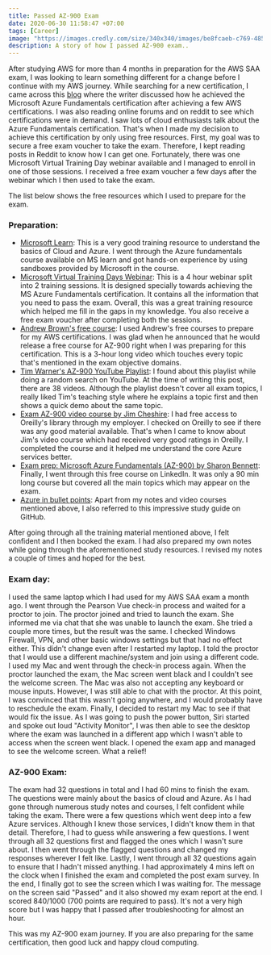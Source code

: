 ```yaml
---
title: Passed AZ-900 Exam
date: 2020-06-30 11:58:47 +07:00
tags: [Career]
image: "https://images.credly.com/size/340x340/images/be8fcaeb-c769-4858-b567-ffaaa73ce8cf/image.png"
description: A story of how I passed AZ-900 exam..
---
```


After studying AWS for more than 4 months in preparation for the AWS SAA exam, I was looking to learn something different for a change before I continue with my AWS journey. While searching for a new certification, I came across this [blog](https://www.freecodecamp.org/news/how-i-passed-the-az-900-microsoft-azure-fundamentals-exam/) where the writer discussed how he achieved the Microsoft Azure Fundamentals certification after achieving a few AWS certifications. I was also reading online forums and on reddit to see which certifications were in demand. I saw lots of cloud enthusiasts talk about the Azure Fundamentals certification. That's when I made my decision to achieve this certification by only using free resources. 
First, my goal was to secure a free exam voucher to take the exam. Therefore, I kept reading posts in Reddit to know how I can get one. Fortunately, there was one Microsoft Virtual Training Day webinar available and I managed to enroll in one of those sessions. I received a free exam voucher a few days after the webinar which I then used to take the exam.

The list below shows the free resources which I used to prepare for the exam.

### Preparation:

- [Microsoft Learn](https://docs.microsoft.com/en-us/learn/paths/azure-fundamentals/):
   This is a very good training resource to understand the basics of Cloud and Azure. I went through the Azure fundamentals course available on MS learn and got hands-on experience by using sandboxes provided by Microsoft in the course.
- [Microsoft Virtual Training Days Webinar](https://www.microsoft.com/en-ca/sites/microsoft-training-days/azure.aspx):
  This is a 4 hour webinar split into 2 training sessions. It is designed specially towards achieving the MS Azure Fundamentals certification. It contains all the information that you need to pass the exam. Overall, this was a great training resource which helped me fill in the gaps in my knowledge. You also receive a free exam voucher after completing both the sessions.
- [Andrew Brown's free course](https://www.youtube.com/watch?v=NKEFWyqJ5XA&t=8347s):
   I used Andrew's free courses to prepare for my AWS certifications. I was glad when he announced that he would release a free course for AZ-900 right when I was preparing for this certification. This is a 3-hour long video which touches every topic that's mentioned in the exam objective domains.
- [Tim Warner's AZ-900 YouTube Playlist](https://www.youtube.com/playlist?list=PLYGZ9Q0oTOHfsI-3IAhvyc09ssPDfoePv): 
   I found about this playlist while doing a random search on YouTube. At the time of writing this post, there are 38 videos. Although the playlist doesn't cover all exam topics, I really liked Tim's teaching style where he explains a topic first and then shows a quick demo about the same topic.
- [Exam AZ-900 video course by Jim Cheshire](https://learning.oreilly.com/videos/exam-az-900-microsoft/9780136734260):
   I had free access to Oreilly's library through my employer. I checked on Oreilly to see if there was any good material available. That's when I came to know about Jim's video course which had received very good ratings in Oreilly. I completed the course and it helped me understand the core Azure services better.
- [Exam prep: Microsoft Azure Fundamentals (AZ-900) by Sharon Bennett](https://www.linkedin.com/learning/exam-prep-microsoft-azure-fundamentals-az-900):
   Finally, I went through this free course on LinkedIn. It was only a 90 min long course but covered all the main topics which may appear on the exam.
- [Azure in bullet points](https://github.com/undergroundwires/Azure-in-bullet-points/tree/master/AZ-900%20Microsoft%20Azure%20Fundamentals):
   Apart from my notes and video courses mentioned above, I also referred to this impressive study guide on GitHub.
		
After going through all the training material mentioned above, I felt confident and I then booked the exam.  I had also prepared my own notes while going through the aforementioned study resources. I revised my notes a couple of times and hoped for the best.

### Exam day:
I used the same laptop which I had used for my AWS SAA exam a month ago. I went through the Pearson Vue check-in process and waited for a proctor to join. The proctor joined and tried to launch the exam. She informed me via chat that she was unable to launch the exam. She tried a couple more times, but the result was the same. I checked Windows Firewall, VPN, and other basic windows settings but that had no effect either. This didn't change even after I restarted my laptop.
I told the proctor that I would use a different machine/system and join using a different code. I used my Mac and went through the check-in process again. When the proctor launched the exam, the Mac screen went black and I couldn't see the welcome screen. The Mac was also not accepting any keyboard or mouse inputs. However, I was still able to chat with the proctor. At this point, I was convinced that this wasn't going anywhere, and I would probably have to reschedule the exam. Finally, I decided to restart my Mac to see if that would fix the issue. As I was going to push the power button, Siri started and spoke out loud "Activity Monitor", I was then able to see the desktop where the exam was launched in a different app which I wasn't able to access when the screen went black. I opened the exam app and managed to see the welcome screen. What a relief! 

### AZ-900 Exam:
The exam had 32 questions in total and I had 60 mins to finish the exam. The questions were mainly about the basics of cloud and Azure. As I had gone through numerous study notes and courses, I felt confident while taking the exam. There were a few questions which went deep into a few Azure services. Although I knew those services, I didn't know them in that detail. Therefore, I had to guess while answering a few questions. I went through all 32 questions first and flagged the ones which I wasn't sure about. I then went through the flagged questions and changed my responses wherever I felt like. Lastly, I went through all 32 questions again to ensure that I hadn't missed anything. I had approximately 4 mins left on the clock when I finished the exam and completed the post exam survey. In the end, I finally got to see the screen which I was waiting for. The message on the screen said "Passed" and it also showed my exam report at the end. I scored 840/1000 (700 points are required to pass). It's not a very high score but I was happy that I passed after troubleshooting for almost an hour. 

This was my AZ-900 exam journey. If you are also preparing for the same certification, then good luck and happy cloud computing.
